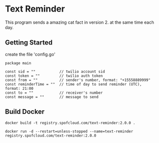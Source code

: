 # Text Reminder

This program sends a amazing cat fact in version 2. at the same time each day.

## Getting Started

create the file 'config.go'
```
package main
 
const sid = ""           // twilio account sid
const token = ""         // twilio auth token
const from = ""          // sender's number, format: "+15558889999"
const reminderTime = ""  // time of day to send reminder (UTC), format: 21:00
const to = ""            // receiver's number
const message = ""       // message to send
```

## Build Docker

```
docker build -t registry.spofcloud.com/text-reminder:2.0.0 .

```

```
docker run -d --restart=unless-stopped --name=text-reminder registry.spofcloud.com/text-reminder:2.0.0
```
